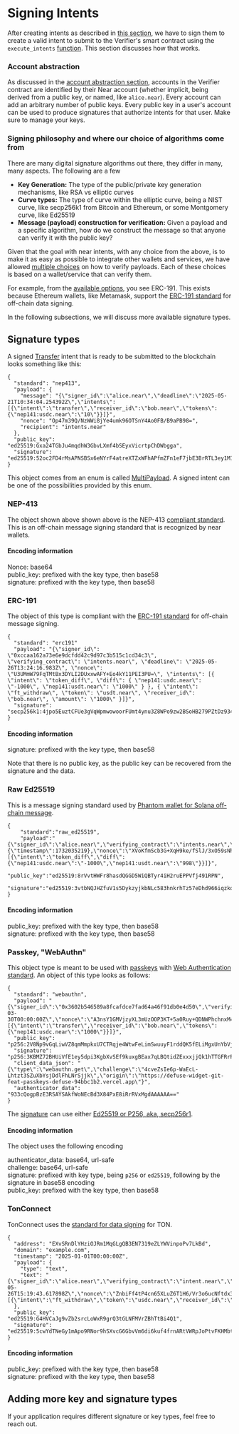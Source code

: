 # Signing Intents

After creating intents as described in [this section](intent-types-and-execution.md), we have to sign them to create a valid intent to submit to the Verifier's smart contract using the `execute_intents` [function](https://near.github.io/intents/defuse/intents/trait.Intents.html#tymethod.execute_intents). This section discusses how that works.

### Account abstraction

As discussed in the [account abstraction section](account-abstraction.md), accounts in the Verifier contract are identified by their Near account (whether implicit, being derived from a public key, or named, like `alice.near`). Every account can add an arbitrary number of public keys. Every public key in a user's account can be used to produce signatures that authorize intents for that user. Make sure to manage your keys.

### Signing philosophy and where our choice of algorithms come from

There are many digital signature algorithms out there, they differ in many, many aspects. The following are a few

* **Key Generation:** The type of the public/private key generation mechanisms, like RSA vs elliptic curves
* **Curve types:** The type of curve within the elliptic curve, being a NIST curve, like secp256k1 from Bitcoin and Ethereum, or some Montgomery curve, like Ed25519
* **Message (payload) construction for verification:** Given a payload and a specific algorithm, how do we construct the message so that anyone can verify it with the public key?

Given that the goal with near intents, with any choice from the above, is to make it as easy as possible to integrate other wallets and services, we have allowed [multiple choices](https://near.github.io/intents/defuse_core/payload/multi/enum.MultiPayload.html) on how to verify payloads. Each of these choices is based on a wallet/service that can verify them.

For example, from the [available options](https://near.github.io/intents/defuse_core/payload/multi/enum.MultiPayload.html), you see ERC-191. This exists because Ethereum wallets, like Metamask, support the [ERC-191 standard](https://eips.ethereum.org/EIPS/eip-191) for off-chain data signing.

In the following subsections, we will discuss more available signature types.

## Signature types

A signed [Transfer](https://near.github.io/intents/defuse_core/intents/tokens/struct.Transfer.html) intent that is ready to be submitted to the blockchain looks something like this:

```
{
  "standard": "nep413",
  "payload": {
    "message": "{\"signer_id\":\"alice.near\",\"deadline\":\"2025-05-21T10:34:04.254392Z\",\"intents\":[{\"intent\":\"transfer\",\"receiver_id\":\"bob.near\",\"tokens\":{\"nep141:usdc.near\":\"10\"}}]}",
    "nonce": "Op47m39Q/NzWWi8jYe4umk96OTSnY4Ao0FB/B9aPB98=",
    "recipient": "intents.near"
  },
  "public_key": "ed25519:Gxa24TGbJu4mqdhW3GbvLXmf4bSEyxVicrtpChDWbgga",
  "signature": "ed25519:52oc2FD4rMsAPNSBSx6eNYrF4atreXTZxWFhAPfmZFn1eF7jbE3BrRTL3ey1M1sAKSdK8qriZiHQnhnNBCh8vVMJ"
}
```

This object comes from an enum is called [MultiPayload](https://near.github.io/intents/defuse_core/payload/multi/enum.MultiPayload.html). A signed intent can be one of the possibilities provided by this enum.&#x20;

### NEP-413

The object shown above shown above is the NEP-413 [compliant standard](https://github.com/near/NEPs/blob/master/neps/nep-0413.md). This is an off-chain message signing standard that is recognized by near wallets.

#### Encoding information

Nonce: base64\
public\_key: prefixed with the key type, then base58\
signature: prefixed with the key type, then base58

### ERC-191

The object of this type is compliant with the [ERC-191 standard](https://eips.ethereum.org/EIPS/eip-191) for off-chain message signing.

```
{
  "standard": "erc191"
  "payload": "{\"signer_id\": \"0xccaa162a73e6e9dcfdd42c9d97c3b515c1cd34c3\", \"verifying_contract\": \"intents.near\", \"deadline\": \"2025-05-26T13:24:16.983Z\", \"nonce\": \"U3UMmW79FqTMtBx3DYLI2DUxxwAFY+Eo4kY11PEI3PU=\", \"intents\": [{ \"intent\": \"token_diff\", \"diff\": { \"nep141:usdc.near\": \"-1000\", \"nep141:usdt.near\": \"1000\" } }, { \"intent\": \"ft_withdraw\", \"token\": \"usdt.near\", \"receiver_id\": \"bob.near\", \"amount\": \"1000\" }]}",
  "signature": "secp256k1:4jpo5EuztCFUe3gVqWpmwowoorFUmt4ynu3Z8WPo9zw2BSoHB279PZtDz934L1uCi6VfgXYJdTEfRaxyM3a1zaUw1",
}
```

#### Encoding information

signature: prefixed with the key type, then base58

Note that there is no public key, as the public key can be recovered from the signature and the data.

### Raw Ed25519

This is a message signing standard used by [Phantom wallet for Solana off-chain message](https://docs.phantom.com/solana/signing-a-message).&#x20;

```
{
    "standard":"raw_ed25519",
    "payload":"{\"signer_id\":\"alice.near\",\"verifying_contract\":\"intents.near\",\"deadline\":{\"timestamp\":1732035219},\"nonce\":\"XVoKfmScb3G+XqH9ke/fSlJ/3xO59sNhCxhpG821BH8=\",\"intents\":[{\"intent\":\"token_diff\",\"diff\":{\"nep141:usdc.near\":\"-1000\",\"nep141:usdt.near\":\"998\"}}]}",
    "public_key":"ed25519:8rVvtHWFr8hasdQGGD5WiQBTyr4iH2ruEPPVfj491RPN",
    "signature":"ed25519:3vtbNQJHZfuV1s5DykzyjkbNLc583hnkrhTz57eDhd966iqzkor6Twgr4Loh2C195SCSEsiGfrd6KcxpjNq9ZbVj"
}
```

#### Encoding information

public\_key: prefixed with the key type, then base58\
signature: prefixed with the key type, then base58

### Passkey, "WebAuthn"

This object type is meant to be used with [passkeys](https://en.wikipedia.org/wiki/WebAuthn) with [Web Authentication standard](https://w3c.github.io/webauthn/). An object of this type looks as follows:

```
{
  "standard": "webauthn",
  "payload": "{\"signer_id\":\"0x3602b546589a8fcafdce7fad64a46f91db0e4d50\",\"verifying_contract\":\"intents.near\",\"deadline\":\"2025-03-30T00:00:00Z\",\"nonce\":\"A3nsY1GMVjzyXL3mUzOOP3KT+5a0Ruy+QDNWPhchnxM=\",\"intents\":[{\"intent\":\"transfer\",\"receiver_id\":\"bob.near\",\"tokens\":{\"nep141:usdc.near\":\"1000\"}}]}",
  "public_key": "p256:2V8Np9vGqLiwVZ8qmMmpkxU7CTRqje4WtwFeLimSwuuyF1rddQK5fELiMgxUnYbVjbZHCNnGc6fAe4JeDcVxgj3Q",
  "signature": "p256:3KBMZ72BHUiVfE1ey5dpi3KgbXvSEf9kuxgBEax7qLBQtidZExxxjjQk1hTTGFRrPvUoEStfrjoFNVVW4Abar94W",
  "client_data_json": "{\"type\":\"webauthn.get\",\"challenge\":\"4cveZsIe6p-WaEcL-Lhtzt3SZuXbYsjDdlFhLNrSjjk\",\"origin\":\"https://defuse-widget-git-feat-passkeys-defuse-94bbc1b2.vercel.app\"}",
  "authenticator_data": "933cQogpBzE3RSAYSAkfWoNEcBd3X84PxE8iRrRVxMgdAAAAAA=="
}
```

The [signature](https://near.github.io/intents/defuse_webauthn/enum.Signature.html) can use either [Ed25519 or P256, aka, secp256r1](https://www.iana.org/assignments/cose/cose.xhtml#algorithms).

#### Encoding information

The object uses the following encoding

authenticator\_data: base64, url-safe\
challenge: base64, url-safe\
signature: prefixed with key type, being `p256` or `ed25519`, following by the signature in base58 encoding\
public\_key: prefixed with the key type, then base58

### TonConnect

TonConnect uses the [standard for data signing](https://docs.tonconsole.com/academy/sign-data) for TON.

```
{
  "address": "EXvSRnDlYHziOJRm1MqGLgQB3EN7319eZLYWVinpoPv7LkBd",
  "domain": "example.com",
  "timestamp": "2025-01-01T00:00:00Z",
  "payload": {
    "type": "text",
    "text": "{\"signer_id\":\"alice.near\",\"verifying_contract\":\"intent.near\",\"deadline\":\"2025-05-26T15:19:43.617898Z\",\"nonce\":\"ZnbiFf4tP4cn65XLuZ6T1H6/Vr3o6ucNftdx3pInLnc=\",\"intents\":[{\"intent\":\"ft_withdraw\",\"token\":\"usdc.near\",\"receiver_id\":\"bob.near\",\"amount\":\"1000\"}]}"
  },
  "public_key": "ed25519:G4HVCaJg9vZb2srcLoWxR9grQ3tGLNFMVrZBhTtBi4Q1",
  "signature": "ed25519:5cwYdTNeGy1mApo9RNor9hSXvcG6GbvVm6di6kuf4frnARtVWRpJoPtvFKHMbt7uDGDtgFfn6bPDFGPK5jamqBwC"
}
```

#### Encoding information

public\_key: prefixed with the key type, then base58\
signature: prefixed with the key type, then base58

## Adding more key and signature types

If your application requires different signature or key types, feel free to reach out.
